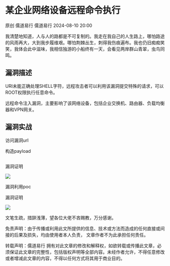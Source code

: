 #  某企业网络设备远程命令执行   
原创 儒道易行  儒道易行   2024-08-10 20:00  
  
我清楚地知道，人与人的路都是不可复制的。我走在我自己的人生路上，哪怕路途的风雨再大，大到我步履维艰。哪怕荆棘丛生，刺得我伤痕遍布。我也仍旧痴痴笑笑，我体会此中滋味，我相信独游的小船终有一天，会看见两岸群山青翠，虫鸟同鸣。  
## 漏洞描述  
  
URI未能正确处理SHELL字符，远程攻击者可以利用该漏洞提交特殊的请求，可以ROOT权限执行任意命令。  
  
远程命令注入漏洞，主要影响了该网络设备，包括企业交换机、路由器、负载均衡器和VPN网关。  
## 漏洞实战  
  
访问漏洞url                      
  
构造payload  
```
```  
  
漏洞证明  
  
![](https://mmbiz.qpic.cn/mmbiz_png/v94hWOZcBpwaib7DiczfAUO3j4cb8UFSwIAgTpRXNsx5xoYP9LUzakyNjtzyOwPVmLJ1iaSicKlGn6EoRHkGKGncgg/640?wx_fmt=png&from=appmsg "")  
  
漏洞利用poc  
  
漏洞证明  
  
![](https://mmbiz.qpic.cn/mmbiz_png/v94hWOZcBpwaib7DiczfAUO3j4cb8UFSwIqViatChbkKTZdIAW9sB0Lx0gqFFq4K8vJ4a1ib0xLaoE3IA4QukHa2hw/640?wx_fmt=png&from=appmsg "")  
  
文笔生疏，措辞浅薄，望各位大佬不吝赐教，万分感谢。  
  
免责声明：由于传播或利用此文所提供的信息、技术或方法而造成的任何直接或间接的后果及损失，均由使用者本人负责， 文章作者不为此承担任何责任。  
  
转载声明：儒道易行 拥有对此文章的修改和解释权，如欲转载或传播此文章，必须保证此文章的完整性，包括版权声明等全部内容。未经作者允许，不得任意修改或者增减此文章的内容，不得以任何方式将其用于商业目的。  
  
```
```  
  
  
  
